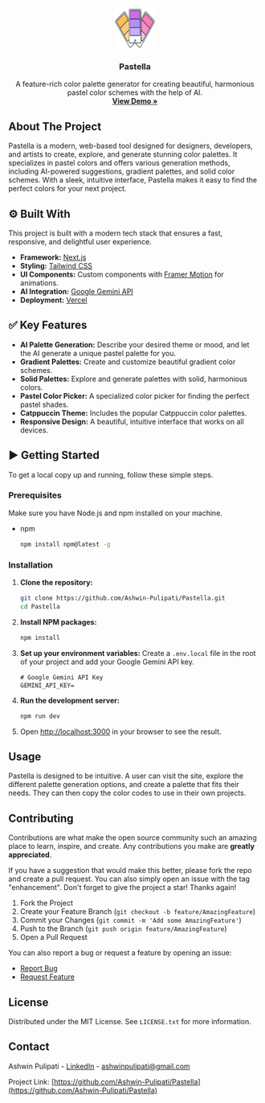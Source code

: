 <div align="center">
  <a href="https://github.com/Ashwin-Pulipati/Pastella">
    <img src="public/logo.png" alt="Logo" width="80" height="80">
  </a>

  <h3 align="center">Pastella</h3>

  <p align="center">
    A feature-rich color palette generator for creating beautiful, harmonious pastel color schemes with the help of AI.
    <br />
    <a href="https://pastella.vercel.app/"><strong>View Demo »</strong></a>
  </p>
</div>

## About The Project

Pastella is a modern, web-based tool designed for designers, developers, and artists to create, explore, and generate stunning color palettes. It specializes in pastel colors and offers various generation methods, including AI-powered suggestions, gradient palettes, and solid color schemes. With a sleek, intuitive interface, Pastella makes it easy to find the perfect colors for your next project.

## ⚙️ Built With

This project is built with a modern tech stack that ensures a fast, responsive, and delightful user experience.

*   **Framework:** [Next.js](https://nextjs.org/)
*   **Styling:** [Tailwind CSS](https://tailwindcss.com/)
*   **UI Components:** Custom components with [Framer Motion](https://www.framer.com/motion/) for animations.
*   **AI Integration:** [Google Gemini API](https://ai.google.dev/)
*   **Deployment:** [Vercel](https://vercel.com/)

## ✅ Key Features

- **AI Palette Generation:** Describe your desired theme or mood, and let the AI generate a unique pastel palette for you.
- **Gradient Palettes:** Create and customize beautiful gradient color schemes.
- **Solid Palettes:** Explore and generate palettes with solid, harmonious colors.
- **Pastel Color Picker:** A specialized color picker for finding the perfect pastel shades.
- **Catppuccin Theme:** Includes the popular Catppuccin color palettes.
- **Responsive Design:** A beautiful, intuitive interface that works on all devices.

## ▶️ Getting Started

To get a local copy up and running, follow these simple steps.

### Prerequisites

Make sure you have Node.js and npm installed on your machine.
* npm
  ```sh
  npm install npm@latest -g
  ```

### Installation

1.  **Clone the repository:**
    ```sh
    git clone https://github.com/Ashwin-Pulipati/Pastella.git
    cd Pastella
    ```
2.  **Install NPM packages:**
    ```sh
    npm install
    ```
3.  **Set up your environment variables:**
    Create a `.env.local` file in the root of your project and add your Google Gemini API key.
    ```env
    # Google Gemini API Key
    GEMINI_API_KEY=
    ```
4.  **Run the development server:**
    ```sh
    npm run dev
    ```
5.  Open [http://localhost:3000](http://localhost:3000) in your browser to see the result.

## Usage

Pastella is designed to be intuitive. A user can visit the site, explore the different palette generation options, and create a palette that fits their needs. They can then copy the color codes to use in their own projects.

## Contributing

Contributions are what make the open source community such an amazing place to learn, inspire, and create. Any contributions you make are **greatly appreciated**.

If you have a suggestion that would make this better, please fork the repo and create a pull request. You can also simply open an issue with the tag "enhancement".
Don't forget to give the project a star! Thanks again!

1.  Fork the Project
2.  Create your Feature Branch (`git checkout -b feature/AmazingFeature`)
3.  Commit your Changes (`git commit -m 'Add some AmazingFeature'`)
4.  Push to the Branch (`git push origin feature/AmazingFeature`)
5.  Open a Pull Request

You can also report a bug or request a feature by opening an issue:
- [Report Bug](https://github.com/Ashwin-Pulipati/Pastella/issues)
- [Request Feature](https://github.com/Ashwin-Pulipati/Pastella/issues)


## License

Distributed under the MIT License. See `LICENSE.txt` for more information.

## Contact

Ashwin Pulipati - [LinkedIn](https://www.linkedin.com/in/ashwinpulipati/) - ashwinpulipati@gmail.com

Project Link: [https://github.com/Ashwin-Pulipati/Pastella](https://github.com/Ashwin-Pulipati/Pastella)
